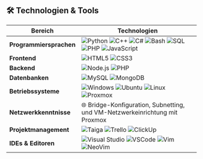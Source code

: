 ## 🛠️ Technologien & Tools

| Bereich              | Technologien                                                                                                                                                                                                                           |
|----------------------|---------------------------------------------------------------------------------------------------------------------------------------------------------------------------------------------------------------------------------------|
| **Programmiersprachen** | ![Python](https://img.shields.io/badge/Python-3776AB?style=for-the-badge&logo=python&logoColor=white) ![C++](https://img.shields.io/badge/C++-00599C?style=for-the-badge&logo=c%2B%2B&logoColor=white) ![C#](https://img.shields.io/badge/C%23-239120?style=for-the-badge&logo=c-sharp&logoColor=white) ![Bash](https://img.shields.io/badge/Bash-4EAA25?style=for-the-badge&logo=gnu-bash&logoColor=white) ![SQL](https://img.shields.io/badge/SQL-CC2927?style=for-the-badge&logo=microsoft-sql-server&logoColor=white) ![PHP](https://img.shields.io/badge/PHP-777BB4?style=for-the-badge&logo=php&logoColor=white) ![JavaScript](https://img.shields.io/badge/JavaScript-F7DF1E?style=for-the-badge&logo=javascript&logoColor=black) |
| **Frontend**         | ![HTML5](https://img.shields.io/badge/HTML5-E34F26?style=for-the-badge&logo=html5&logoColor=white) ![CSS3](https://img.shields.io/badge/CSS3-1572B6?style=for-the-badge&logo=css3&logoColor=white) |
| **Backend**          | ![Node.js](https://img.shields.io/badge/Node.js-339933?style=for-the-badge&logo=node.js&logoColor=white) ![PHP](https://img.shields.io/badge/PHP-777BB4?style=for-the-badge&logo=php&logoColor=white) |
| **Datenbanken**      | ![MySQL](https://img.shields.io/badge/MySQL-4479A1?style=for-the-badge&logo=mysql&logoColor=white) ![MongoDB](https://img.shields.io/badge/MongoDB-47A248?style=for-the-badge&logo=mongodb&logoColor=white) |
| **Betriebssysteme**  | ![Windows](https://img.shields.io/badge/Windows-0078D6?style=for-the-badge&logo=windows&logoColor=white) ![Ubuntu](https://img.shields.io/badge/Ubuntu-E95420?style=for-the-badge&logo=ubuntu&logoColor=white) ![Linux](https://img.shields.io/badge/Linux-FCC624?style=for-the-badge&logo=linux&logoColor=black) ![Proxmox](https://img.shields.io/badge/Proxmox-E57000?style=for-the-badge&logo=proxmox&logoColor=white) |
| **Netzwerkkenntnisse** | 🌐 Bridge-Konfiguration, Subnetting, und VM-Netzwerkeinrichtung mit Proxmox |
| **Projektmanagement** | ![Taiga](https://img.shields.io/badge/Taiga-6CC644?style=for-the-badge&logo=taiga&logoColor=white) ![Trello](https://img.shields.io/badge/Trello-0052CC?style=for-the-badge&logo=trello&logoColor=white) ![ClickUp](https://img.shields.io/badge/ClickUp-7B68EE?style=for-the-badge&logo=clickup&logoColor=white) |
| **IDEs & Editoren**  | ![Visual Studio](https://img.shields.io/badge/Visual%20Studio-5C2D91?style=for-the-badge&logo=visual-studio&logoColor=white) ![VSCode](https://img.shields.io/badge/VSCode-007ACC?style=for-the-badge&logo=visual-studio-code&logoColor=white) ![Vim](https://img.shields.io/badge/Vim-019733?style=for-the-badge&logo=vim&logoColor=white) ![NeoVim](https://img.shields.io/badge/NeoVim-57A143?style=for-the-badge&logo=neovim&logoColor=white) |
